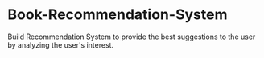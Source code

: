 # Book-Recommendation-System
Build Recommendation System to provide the best suggestions to the user by analyzing the user's interest.
